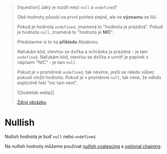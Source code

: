 >[!question] Jaký je rozdíl mezi `null` a `undefined`?
>
>Obě hodnoty působí na první pohled stejně, ale ve **významu** se liší.
>
>Pokud je hodnota `undefined`, znamená to "hodnota je prázdná".
>Pokud je hodnota `null`, znamená to "hodnota je **NIC**".
>
>Představme si to na **příkladu** Alzaboxu.
>
>Naťukám kód, otevřou se dvířka a schránka je prázdná - je tam `undefined`.
>Naťukám kód, otevřou se dvířka a uvnitř je papírek s nápisem "NIC" - je tam `null`.
>
>Pokud je v proměnné `undefined`, tak nevíme, jestli se někdo vůbec pokusil vložit hodnotu.
>Pokud je v proměnné `null`, tak víme, že někdo explicitně řekl "nic tam není".
>
>![[toaletak.webp]]
>
>[Zdroj obrázku](https://adamjedlicka.notion.site/Meme-ka-3458e0f7a1c3431bbf231e3a52550552#7e963e73ba1e48438c503440f69aee70)

# Nullish
Nullish hodnota je buď `null` nebo `undefined`.

Na nullish hodnoty můžeme používat [nullish coalescing](https://developer.mozilla.org/en-US/docs/Web/JavaScript/Reference/Operators/Nullish_coalescing) a [optional chaining](https://developer.mozilla.org/en-US/docs/Web/JavaScript/Reference/Operators/Optional_chaining).